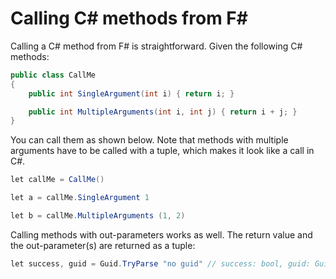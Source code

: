 # Calling C# methods from F#

Calling a C# method from F# is straightforward. Given the following C# methods:

```csharp
public class CallMe
{
    public int SingleArgument(int i) { return i; }

    public int MultipleArguments(int i, int j) { return i + j; }
}
```

You can call them as shown below. Note that methods with multiple arguments have to be called with a tuple, which makes it look like a call in C#.

```csharp
let callMe = CallMe()

let a = callMe.SingleArgument 1

let b = callMe.MultipleArguments (1, 2)
```

Calling methods with out-parameters works as well. The return value and the out-parameter(s) are returned as a tuple:

```csharp
let success, guid = Guid.TryParse "no guid" // success: bool, guid: Guid
```

